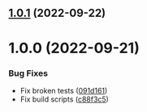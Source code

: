 ## [1.0.1](https://github.com/neet/react-as-prop/compare/v1.0.0...v1.0.1) (2022-09-22)

# 1.0.0 (2022-09-21)


### Bug Fixes

* Fix broken tests ([091d161](https://github.com/neet/react-as-prop/commit/091d1619a979218581c1f683cb75eb8f8fc523f0))
* Fix build scripts ([c88f3c5](https://github.com/neet/react-as-prop/commit/c88f3c54fca3e5d2c7410fa9f8554ec4a33c75b1))
